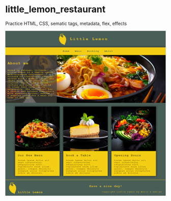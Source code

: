 # little_lemon_restaurant
Practice HTML, CSS, sematic tags, metadata, flex, effects

![alt text](public/image.png)